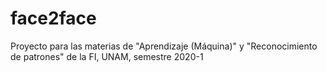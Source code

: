 # face2face
Proyecto para las materias de "Aprendizaje (Máquina)" y "Reconocimiento de patrones" de la FI, UNAM, semestre 2020-1
